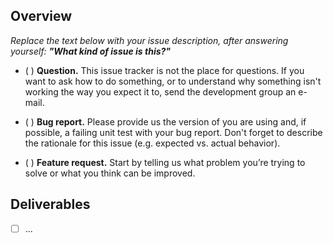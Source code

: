 ## Overview

_Replace the text below with your issue description, after answering yourself: 
**"What kind of issue is this?"**_

- ( ) **Question.** This issue tracker is not the place for questions.
If you want to ask how to do something, or to understand why
something isn't working the way you expect it to, send the development
group an e-mail.

- ( ) **Bug report.** Please provide us the version of you are
using and, if possible, a failing unit test with your bug report. Don't
forget to describe the rationale for this issue (e.g. expected vs.
actual behavior).

- ( ) **Feature request.** Start by telling us what problem you’re trying
to solve or what you think can be improved.

## Deliverables

- [ ] ...
